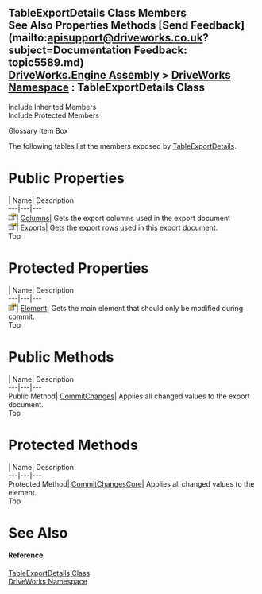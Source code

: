 TableExportDetails Class Members   
See Also Properties Methods [Send Feedback](mailto:apisupport@driveworks.co.uk?subject=Documentation Feedback: topic5589.md)  
[DriveWorks.Engine Assembly](topic2156.md) > [DriveWorks Namespace](topic2159.md) : TableExportDetails Class  
---  
  
Include Inherited Members    
Include Protected Members  


Glossary Item Box

The following tables list the members exposed by [TableExportDetails](topic5589.md).

# Public Properties

| Name| Description  
---|---|---  
![Public Property](dotnetimages/publicProperty.gif)| [Columns](topic5597.md)| Gets the export columns used in the export document   
![Public Property](dotnetimages/publicProperty.gif)| [Exports](topic5599.md)| Gets the export rows used in this export document.   
Top

# Protected Properties

| Name| Description  
---|---|---  
![Protected Property](dotnetimages/protectedProperty.gif)| [Element](topic5598.md)| Gets the main element that should only be modified during commit.   
Top

# Public Methods

| Name| Description  
---|---|---  
Public Method| [CommitChanges](topic5595.md)| Applies all changed values to the export document.   
Top

# Protected Methods

| Name| Description  
---|---|---  
Protected Method| [CommitChangesCore](topic5596.md)| Applies all changed values to the element.   
Top

# See Also

#### Reference

[TableExportDetails Class](topic5589.md)   
[DriveWorks Namespace](topic2159.md)


